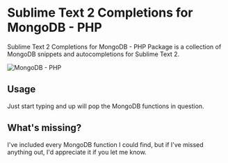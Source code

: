 # Sublime Text 2 Completions for MongoDB - PHP

Sublime Text 2 Completions for MongoDB - PHP Package is a collection of MongoDB snippets and autocompletions for Sublime Text 2.

![MongoDB - PHP](https://dl.dropbox.com/u/83581209/uzaklab/img/MongoDB%20-%20PHP%20for%20Sublime%20Text%202/Preview.jpg)

## Usage

Just start typing and up will pop the MongoDB functions in question.

## What's missing?

I've included every MongoDB function I could find, but if I've missed anything out, I'd appreciate it if you let me know.